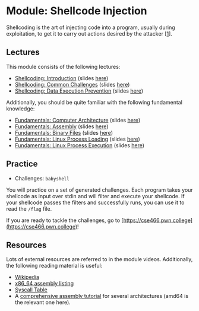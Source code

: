 # Module: Shellcode Injection

Shellcoding is the art of injecting code into a program, usually during exploitation, to get it to carry out actions desired by the attacker \[[1](https://en.wikipedia.org/wiki/Shellcode)\].

## Lectures

This module consists of the following lectures:

- [Shellcoding: Introduction](https://youtu.be/715v_-YnpT8) (slides [here](https://docs.google.com/presentation/d/1kkfh-dhgxfIZPB1ziyW2JQiC1MbQWn8c7e24kOoDxJ4/edit#slide=id.g6c717ad36e_1_0))
- [Shellcoding: Common Challenges](https://www.youtube.com/watch?v=i1jXV8W-CYQ) (slides [here](https://docs.google.com/presentation/d/1BHsKKkodMLXcHyqJCU0wDgexQ8jHEEiAU9Uq_Z9mibY/edit#slide=id.g6c717ad36e_1_0))
- [Shellcoding: Data Execution Prevention](https://www.youtube.com/watch?v=GH4NBLtPmyo) (slides [here](https://docs.google.com/presentation/d/1tH6jbnpX2_T5ZeDzZBfpLZ-ngpIZp3g25PPQaTr52JU/edit#slide=id.g6c717ad36e_1_0))

Additionally, you should be quite familiar with the following fundamental knowledge:

- [Fundamentals: Computer Architecture](https://www.youtube.com/watch?v=9jc0eSnrzF4) (slides [here](https://docs.google.com/presentation/d/1sVyPL92gbzg_it9aIeC-CjXtF2tpvAmZTKjWc-SlU0c/edit?usp=sharing))
- [Fundamentals: Assembly](https://www.youtube.com/watch?v=ImdnOGNZflU) (slides [here](https://docs.google.com/presentation/d/1pN0nuhQIhn92QBitMznFNSRABDkMtbUW4MEJBYFwtwM/edit?usp=sharing))
- [Fundamentals: Binary Files](https://www.youtube.com/watch?v=nKqFeYJ483U) (slides [here](https://docs.google.com/presentation/d/1wrX8tvwaxIEk5hx4OtQmPqps-MScIaDO-9bTKQqr8vI/edit?usp=sharing))
- [Fundamentals: Linux Process Loading](https://www.youtube.com/watch?v=kUMCAzSOY-o) (slides [here](https://docs.google.com/presentation/d/1TwM5WLWnTqrNkpXjGKkaXYbKZEpatEQYA7ckBVXAOhs/edit?usp=sharing))
- [Fundamentals: Linux Process Execution](https://www.youtube.com/watch?v=Vtb5wIlthRg) (slides [here](https://docs.google.com/presentation/d/1ezY9Q8I0tzDD-7ZDXMbQM5RQ7z1dvB9-U_nDEhc6qdE/edit#slide=id.g8a9f5b81a5_0_0))

## Practice

- Challenges: `babyshell`

You will practice on a set of generated challenges.
Each program takes your shellcode as input over stdin and will filter and execute your shellcode.
If your shellcode passes the filters and successfully runs, you can use it to read the `/flag` file.

If you are ready to tackle the challenges, go to [https://cse466.pwn.college](https://cse466.pwn.college)!

## Resources

Lots of external resources are referred to in the module videos.
Additionally, the following reading material is useful:

- [Wikipedia](https://en.wikipedia.org/wiki/Shellcode)
- [x86_64 assembly listing](http://ref.x86asm.net/coder64.html)
- [Syscall Table](https://blog.rchapman.org/posts/Linux_System_Call_Table_for_x86_64/)
- A [comprehensive assembly tutorial](https://github.com/mytechnotalent/Reverse-Engineering-Tutorial) for several architectures (amd64 is the relevant one here).
